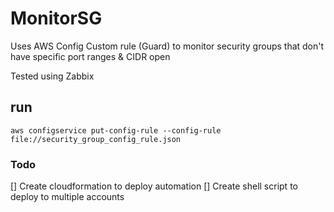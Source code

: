 # MonitorSG

Uses AWS Config Custom rule (Guard) to monitor security groups that don't have specific port ranges & CIDR open

Tested using Zabbix

## run 
`aws configservice put-config-rule --config-rule file://security_group_config_rule.json`


### Todo
[] Create cloudformation to deploy automation
[] Create shell script to deploy to multiple accounts 
